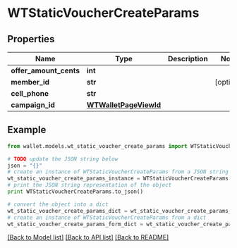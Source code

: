 # WTStaticVoucherCreateParams


## Properties

Name | Type | Description | Notes
------------ | ------------- | ------------- | -------------
**offer_amount_cents** | **int** |  | 
**member_id** | **str** |  | [optional] 
**cell_phone** | **str** |  | 
**campaign_id** | [**WTWalletPageViewId**](WTWalletPageViewId.md) |  | 

## Example

```python
from wallet.models.wt_static_voucher_create_params import WTStaticVoucherCreateParams

# TODO update the JSON string below
json = "{}"
# create an instance of WTStaticVoucherCreateParams from a JSON string
wt_static_voucher_create_params_instance = WTStaticVoucherCreateParams.from_json(json)
# print the JSON string representation of the object
print WTStaticVoucherCreateParams.to_json()

# convert the object into a dict
wt_static_voucher_create_params_dict = wt_static_voucher_create_params_instance.to_dict()
# create an instance of WTStaticVoucherCreateParams from a dict
wt_static_voucher_create_params_form_dict = wt_static_voucher_create_params.from_dict(wt_static_voucher_create_params_dict)
```
[[Back to Model list]](../README.md#documentation-for-models) [[Back to API list]](../README.md#documentation-for-api-endpoints) [[Back to README]](../README.md)


